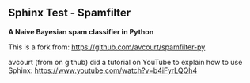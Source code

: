 ## Sphinx Test - Spamfilter
**A Naive Bayesian spam classifier in Python**

This is a fork from: https://github.com/avcourt/spamfilter-py

avcourt (from on github) did a tutorial on YouTube to explain how to use Sphinx: https://www.youtube.com/watch?v=b4iFyrLQQh4
